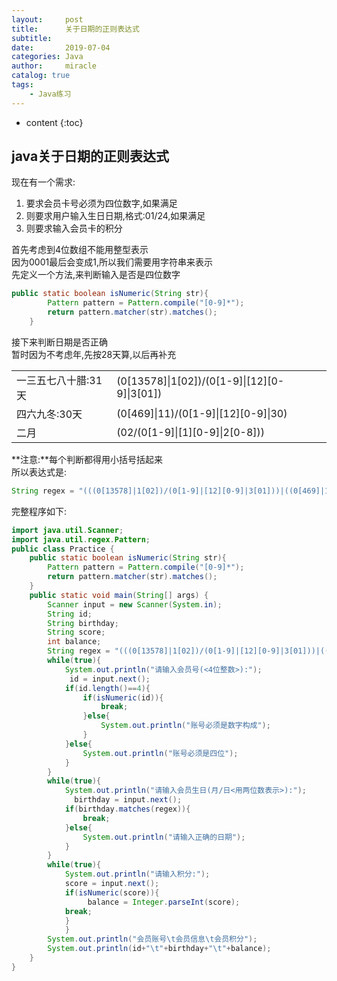 ```yaml
---
layout:     post
title:      关于日期的正则表达式
subtitle:   
date:       2019-07-04
categories: Java
author:     miracle
catalog: true
tags:
    - Java练习
---
```

* content
{:toc}

## java关于日期的正则表达式
现在有一个需求:
1. 要求会员卡号必须为四位数字,如果满足
2. 则要求用户输入生日日期,格式:01/24,如果满足
3. 则要求输入会员卡的积分

首先考虑到4位数组不能用整型表示  
因为0001最后会变成1,所以我们需要用字符串来表示  
先定义一个方法,来判断输入是否是四位数字
```java
public static boolean isNumeric(String str){
		Pattern pattern = Pattern.compile("[0-9]*");
		return pattern.matcher(str).matches();
	}
```
接下来判断日期是否正确    
暂时因为不考虑年,先按28天算,以后再补充  
<table>
	<tr>
		<td>一三五七八十腊:31天  </td>
		<td>(0[13578]|1[02])/(0[1-9]|[12][0-9]|3[01])</td>
	</tr>
	<tr>
		<td>四六九冬:30天  </td>
		<td>(0[469]|11)/(0[1-9]|[12][0-9]|30)</td>
	</tr>
	<tr>
		<td>二月</td>
		<td>(02/(0[1-9]|[1][0-9]|2[0-8]))</td>
	</tr>
</table>

**注意:**每个判断都得用小括号括起来  
所以表达式是:

```java
String regex = "(((0[13578]|1[02])/(0[1-9]|[12][0-9]|3[01]))|((0[469]|11)/(0[1-9]|[12][0-9]|30))|(02/(0[1-9]|[1][0-9]|2[0-8])))";
```

完整程序如下:  
```java
import java.util.Scanner;
import java.util.regex.Pattern;
public class Practice {
	public static boolean isNumeric(String str){
		Pattern pattern = Pattern.compile("[0-9]*");
		return pattern.matcher(str).matches();
	}
	public static void main(String[] args) {
		Scanner input = new Scanner(System.in);
		String id;
		String birthday;
		String score;
		int balance;
		String regex = "(((0[13578]|1[02])/(0[1-9]|[12][0-9]|3[01]))|((0[469]|11)/(0[1-9]|[12][0-9]|30))|(02/(0[1-9]|[1][0-9]|2[0-8])))";
		while(true){
			System.out.println("请输入会员号(<4位整数>):");
			 id = input.next();
			if(id.length()==4){
				if(isNumeric(id)){
					break;
				}else{
					System.out.println("账号必须是数字构成");
				}
			}else{
				System.out.println("账号必须是四位");
			}
		}
		while(true){
			System.out.println("请输入会员生日(月/日<用两位数表示>):");
			  birthday = input.next();
			if(birthday.matches(regex)){
				break;
			}else{
				System.out.println("请输入正确的日期");
			}
		}
		while(true){
			System.out.println("请输入积分:");
			score = input.next();
			if(isNumeric(score)){
				 balance = Integer.parseInt(score);
			break;
			}
			}
		System.out.println("会员账号\t会员信息\t会员积分");
		System.out.println(id+"\t"+birthday+"\t"+balance);
	}
}
```
